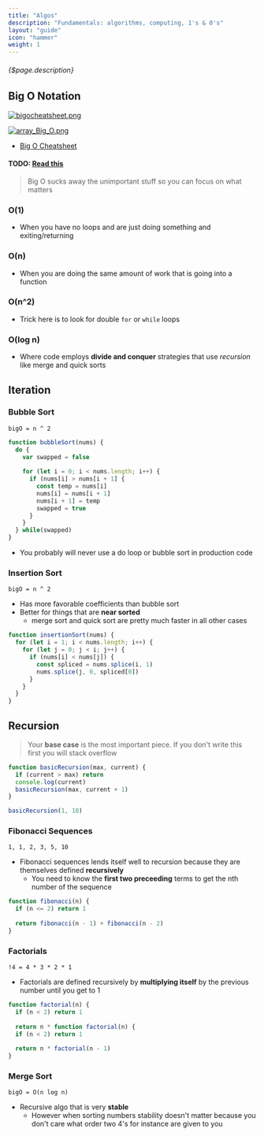 ```yaml
---
title: "Algos"
description: "Fundamentals: algorithms, computing, 1's & 0's"
layout: "guide"
icon: "hammer"
weight: 1
---
```


###### {$page.description}

<article id="1">

## Big O Notation

[![bigocheatsheet.png](https://s20.postimg.org/arpf7xsl9/bigocheatsheet.png)](https://postimg.org/image/x3n81brp5/)

[![array_Big_O.png](https://s20.postimg.org/w2mzc7app/array_Big_O.png)](https://postimg.org/image/hjfuashkp/)

* [Big O Cheatsheet](http://bigocheatsheet.com/)

#### TODO: [Read this](https://web.njit.edu/~wl256/download/cs610/Introduction-to-algorithm-3rdEdition.pdf)

> Big O sucks away the unimportant stuff so you can focus on what matters

### O(1)

* When you have no loops and are just doing something and exiting/returning

### O(n)

* When you are doing the same amount of work that is going into a function

### O(n^2)

* Trick here is to look for double `for` or `while` loops

### O(log n)

* Where code employs **divide and conquer** strategies that use *recursion* like merge and quick sorts

</article>

<article id="2">

## Iteration

### Bubble Sort

`bigO = n ^ 2`

```javascript
function bubbleSort(nums) {  
  do {
    var swapped = false
    
    for (let i = 0; i < nums.length; i++) {
      if (nums[i] > nums[i + 1] {
        const temp = nums[i]
        nums[i] = nums[i + 1]
        nums[i + 1] = temp
        swapped = true
      }
    }
  } while(swapped)
}
```

* You probably will never use a do loop or bubble sort in production code


### Insertion Sort

`bigO = n ^ 2`

* Has more favorable coefficients than bubble sort
* Better for things that are **near sorted**
	* merge sort and quick sort are pretty much faster in all other cases

```javascript
function insertionSort(nums) {
  for (let i = 1; i < nums.length; i++) {
    for (let j = 0; j < i; j++) {
      if (nums[i] < nums[j]) {
        const spliced = nums.splice(i, 1)
        nums.splice(j, 0, spliced[0])
      }
    }
  }
}
```

</article>

<article id="3">

## Recursion

> Your **base case** is the most important piece.  If you don't write this first you will stack overflow


```js
function basicRecursion(max, current) {
  if (current > max) return
  console.log(current)
  basicRecursion(max, current + 1)
}

basicRecursion(1, 10)
```


### Fibonacci Sequences

`1, 1, 2, 3, 5, 10`

* Fibonacci sequences lends itself well to recursion because they are themselves defined **recursively**
  * You need to know the **first two preceeding** terms to get the nth number of the sequence

```javascript
function fibonacci(n) {
  if (n <= 2) return 1
  
  return fibonacci(n - 1) + fibonacci(n - 2)
}
```

### Factorials

`!4 = 4 * 3 * 2 * 1`

* Factorials are defined recursively by **multiplying itself** by the previous number until you get to 1

```javascript
function factorial(n) {
  if (n < 2) return 1
  
  return n * function factorial(n) {
  if (n < 2) return 1
  
  return n * factorial(n - 1)
}
```

### Merge Sort

`bigO = O(n log n)`

* Recursive algo that is very **stable**
  * However when sorting numbers stability doesn't matter because you don't care what order two 4's for instance are given to you


</article>
